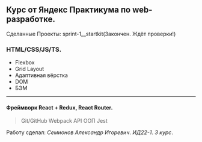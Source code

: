 ## Курс от Яндекс Практикума по web-разработке.

Сделанные Проекты:
sprint-1__startkit(Закончен. Ждёт проверки!)

### HTML/CSS/JS/TS.
- Flexbox
- Grid Layout
- Адаптивная вёрстка
- DOM
- БЭМ
---

#### Фреймворк **React** + **Redux**, **React Router**.

> Git/GitHub
> Webpack
> API
> ООП
> Jest

Работу сделал: *Семионов Александр Игоревич*. *ИД22-1*. *3 курс*.
